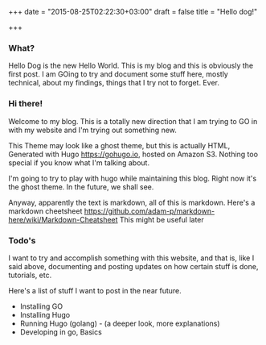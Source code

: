 +++
date = "2015-08-25T02:22:30+03:00"
draft = false
title = "Hello dog!"

+++
### What?
Hello Dog is the new Hello World. This is my blog and this is obviously the first post. I am GOing to try and document some stuff here, mostly technical, about my findings, things that I try not to forget. Ever.

### Hi there!

Welcome to my blog. This is a totally new direction that I am trying to GO in with my website and I'm trying out something new. 


This Theme may look like a ghost theme, but this is actually HTML, Generated with Hugo https://gohugo.io,  hosted on Amazon S3. Nothing too special if you know what I'm talking about.


I'm going to try to play with hugo while maintaining this blog. Right now it's the ghost theme. In the future, we shall see. 

Anyway, apparently the text is markdown, all of this is markdown. Here's a markdown cheetsheet https://github.com/adam-p/markdown-here/wiki/Markdown-Cheatsheet This might be useful later

### Todo's

I want to try and accomplish something with this website, and that is, like I said above, documenting and posting updates on how certain stuff is done, tutorials, etc.

Here's a list of stuff I want to post in the near future.

* Installing GO
* Installing Hugo
* Running Hugo (golang) - (a deeper look, more explanations)
* Developing in go, Basics

